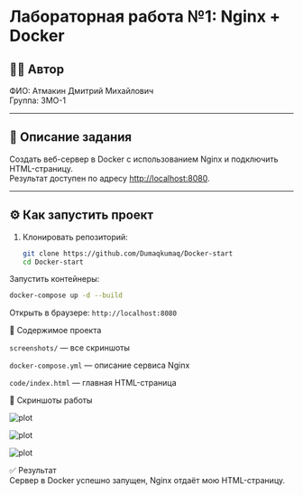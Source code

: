 # Лабораторная работа №1: Nginx + Docker

## 👩‍💻 Автор
ФИО: Атмакин Дмитрий Михайлович     
Группа: 3МО-1

---

## 📌 Описание задания
Создать веб-сервер в Docker с использованием Nginx и подключить HTML-страницу.  
Результат доступен по адресу [http://localhost:8080](http://localhost:8080).

---

## ⚙️ Как запустить проект

1. Клонировать репозиторий:
   ```bash
   git clone https://github.com/Dumaqkumaq/Docker-start
   cd Docker-start
Запустить контейнеры:
```bash
docker-compose up -d --build
```
Открыть в браузере:
```http://localhost:8080```     

📂 Содержимое проекта   

```screenshots/``` — все скриншоты  

```docker-compose.yml``` — описание сервиса Nginx   

```code/index.html``` — главная HTML-страница   

📸 Скриншоты работы

![plot](./screenshots/1.jpg)    

![plot](./screenshots/2.jpg)    

![plot](./screenshots/3.jpg)   

✅ Результат    
Сервер в Docker успешно запущен, Nginx отдаёт мою HTML-страницу.